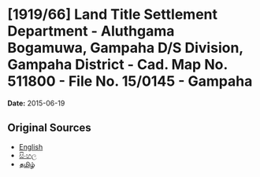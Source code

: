 # [1919/66] Land Title Settlement Department - Aluthgama Bogamuwa, Gampaha D/S Division, Gampaha District - Cad. Map No. 511800 - File No. 15/0145 - Gampaha

**Date:** 2015-06-19

## Original Sources

- [English](https://documents.gov.lk/view/extra-gazettes/2015/6/1919-66_E.pdf)
- [සිංහල](https://documents.gov.lk/view/extra-gazettes/2015/6/1919-66_S.pdf)
- [தமிழ்](https://documents.gov.lk/view/extra-gazettes/2015/6/1919-66_T.pdf)
